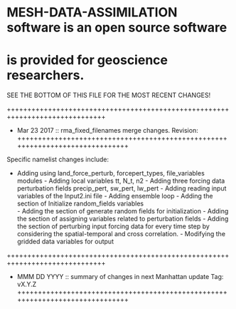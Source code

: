 # MESH-DATA-ASSIMILATION software is an open source software 
# is provided for geoscience researchers. 

SEE THE BOTTOM OF THIS FILE FOR THE MOST RECENT CHANGES!

++++++++++++++++++++++++++++++++++++++++++++++++++++++++++++++++++++++++++++++
+ Mar  23 2017 :: rma_fixed_filenames merge changes.  Revision: 
++++++++++++++++++++++++++++++++++++++++++++++++++++++++++++++++++++++++++++++

Specific namelist changes include:

- Adding using land_force_perturb, forcepert_types, file_variables modules 
					  - Adding local variables tt, N_t, n2 
					  - Adding three forcing data perturbation fields precip_pert, sw_pert, lw_pert
					  - Adding reading input variables of the Input2.ini file 
					  - Adding ensemble loop 
					  - Adding the section of Initialize random_fields variables  
					  - Adding the section of generate random fields for initialization
					  - Adding the section of assigning variables related to perturbation fields 
					  - Adding the section of perturbing input forcing data for every time step 
						   by considering the spatial-temporal and cross correlation. 
					  - Modifying the gridded data variables for output 





++++++++++++++++++++++++++++++++++++++++++++++++++++++++++++++++++++++++++++++
+ MMM DD YYYY :: summary of changes in next Manhattan update       Tag: vX.Y.Z
++++++++++++++++++++++++++++++++++++++++++++++++++++++++++++++++++++++++++++++
